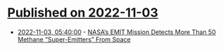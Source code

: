 # [Published on 2022-11-03](index.md)

* [2022-11-03, 05:40:00](https://soylentnews.org/article.pl?sid=22/11/01/1913232&from=rss) - [NASA’s EMIT Mission Detects More Than 50 Methane “Super-Emitters” From Space](https://soylentnews.org/article.pl?sid=22/11/01/1913232&from=rss)
